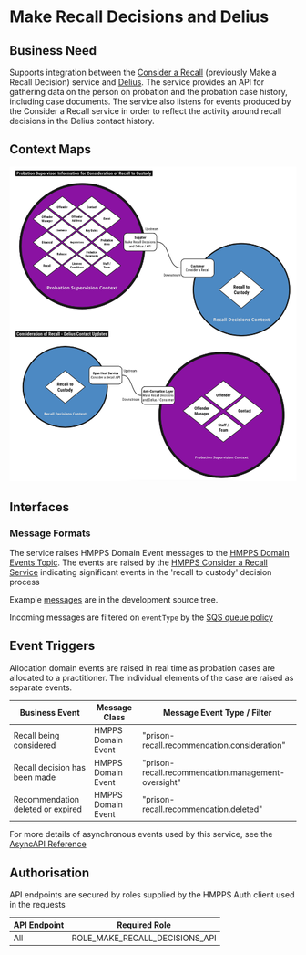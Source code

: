 # Make Recall Decisions and Delius

## Business Need

Supports integration between the
[Consider a Recall](https://github.com/ministryofjustice/make-recall-decision-api)
(previously Make a Recall Decision) service and
[Delius](https://github.com/ministryofjustice/delius). The service
provides an API for gathering data on the person on probation and the
probation case history, including case documents. The service also listens for
events produced by the Consider a Recall service in order to reflect the
activity around recall decisions in the Delius contact history.

## Context Maps

![Context Maps](../../doc/tech-docs/source/images/make-recall-decisions-and-delius-context-map.png)

## Interfaces

### Message Formats

The service raises HMPPS Domain Event messages to the
[HMPPS Domain Events Topic](https://github.com/ministryofjustice/cloud-platform-environments/blob/main/namespaces/live.cloud-platform.service.justice.gov.uk/hmpps-domain-events-prod/resources/hmpps-domain-events-topic.tf).
The events are raised by the [HMPPS Consider a Recall Service](https://github.com/ministryofjustice/make-recall-decision-api)
indicating significant events in the 'recall to custody' decision process

Example [messages](https://github.com/ministryofjustice/hmpps-probation-integration-services/tree/main/projects/make-recall-decisions-and-delius/src/dev/resources/messages/) are in the development source tree.

Incoming messages are filtered on `eventType` by the [SQS queue policy](https://github.com/ministryofjustice/cloud-platform-environments/blob/02fd1494435dd2525f2820f447ea7cdc10ddf54d/namespaces/live.cloud-platform.service.justice.gov.uk/hmpps-probation-integration-services-prod/resources/make-recall-decisions-and-delius-queue.tf#L5-L10)

## Event Triggers

Allocation domain events are raised in real time as probation cases are
allocated to a practitioner. The individual elements of the case are raised as
separate events.

| Business Event                    | Message Class      | Message Event Type / Filter                         |
|-----------------------------------|--------------------|-----------------------------------------------------|
| Recall being considered           | HMPPS Domain Event | "prison-recall.recommendation.consideration"        |
| Recall decision has been made     | HMPPS Domain Event | "prison-recall.recommendation.management-oversight" |
| Recommendation deleted or expired | HMPPS Domain Event | "prison-recall.recommendation.deleted"              |

For more details of asynchronous events used by this service, see
the [AsyncAPI Reference](https://ministryofjustice.github.io/hmpps-probation-integration-services/tech-docs/projects/make-recall-decisions-and-delius/asyncapi-reference.html)

## Authorisation

API endpoints are secured by roles supplied by the HMPPS Auth client used in
the requests

| API Endpoint | Required Role                      |
|--------------|------------------------------------|
| All          | ROLE\_MAKE\_RECALL\_DECISIONS\_API |

